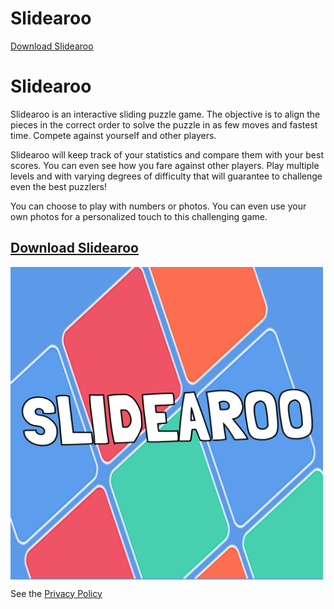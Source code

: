 # Slidearoo

[Download Slidearoo](https://apps.apple.com/us/app/slidearoo/id1395435780)


# Slidearoo

Slidearoo is an interactive sliding puzzle game. The objective is to align the pieces in the correct order to solve the puzzle in as few moves and fastest time. Compete against yourself and other players.

Slidearoo will keep track of your statistics and compare them with your best scores. You can even see how you fare against other players. Play multiple levels and with varying degrees of difficulty that will guarantee to challenge even the best puzzlers!

You can choose to play with numbers or photos. You can even use your own photos for a personalized touch to this challenging game.

## [Download Slidearoo](https://apps.apple.com/us/app/slidearoo/id1395435780)

<a href="https://apps.apple.com/us/app/slidearoo/id1395435780?ls=1"><img align="center" src="/artwork/SlidearooLogo.png" alt="SlidearooLogo" width="500"></a>

See the [Privacy Policy](./SlidearooPolicy.md)
